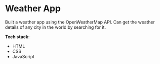 # Weather App
Built a weather app using the OpenWeatherMap API. Can get the weather details of any city in the world by searching for it.

**Tech stack:**
* HTML
* CSS
* JavaScript